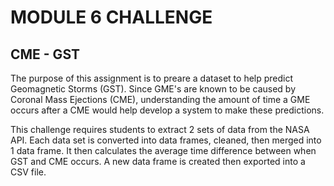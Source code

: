 # **MODULE 6 CHALLENGE**

## **CME - GST**
The purpose of this assignment is to preare a dataset to help predict Geomagnetic Storms (GST). Since GME's are known to be caused by Coronal Mass Ejections (CME), understanding the amount of time a GME occurs after a CME would help develop a system to make these predictions.

This challenge requires students to extract 2 sets of data from the NASA API. Each data set is converted into data frames, cleaned, then merged into 1 data frame. It then calculates the average time difference between when GST and CME occurs. A new data frame is created then exported into a CSV file.

